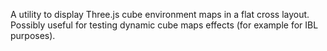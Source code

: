 A utility to display Three.js cube environment maps in a flat cross
layout. Possibly useful for testing dynamic cube maps effects (for
example for IBL purposes).